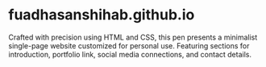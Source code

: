 # fuadhasanshihab.github.io
Crafted with precision using HTML and CSS, this pen presents a minimalist single-page website customized for personal use. Featuring sections for introduction, portfolio link, social media connections, and contact details.
